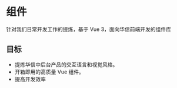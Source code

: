 # 组件

针对我们日常开发工作的提炼，基于 Vue 3，面向华信前端开发的组件库

## 目标

- 提炼华信中后台产品的交互语言和视觉风格。
- 开箱即用的高质量 Vue 组件。
- 提高开发效率